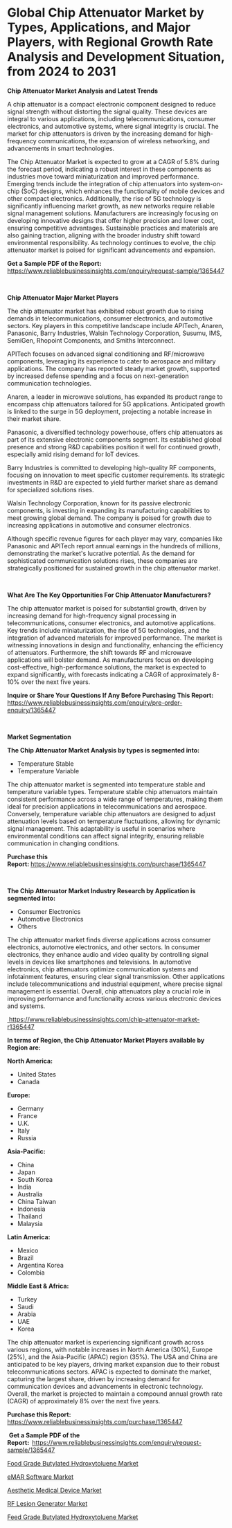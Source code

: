 <p><h1>Global Chip Attenuator Market by Types, Applications, and Major Players, with Regional Growth Rate Analysis and Development Situation, from 2024 to 2031</h1></p><p><strong>Chip Attenuator Market Analysis and Latest Trends</strong></p>
<p><p>A chip attenuator is a compact electronic component designed to reduce signal strength without distorting the signal quality. These devices are integral to various applications, including telecommunications, consumer electronics, and automotive systems, where signal integrity is crucial. The market for chip attenuators is driven by the increasing demand for high-frequency communications, the expansion of wireless networking, and advancements in smart technologies.</p><p>The Chip Attenuator Market is expected to grow at a CAGR of 5.8% during the forecast period, indicating a robust interest in these components as industries move toward miniaturization and improved performance. Emerging trends include the integration of chip attenuators into system-on-chip (SoC) designs, which enhances the functionality of mobile devices and other compact electronics. Additionally, the rise of 5G technology is significantly influencing market growth, as new networks require reliable signal management solutions. Manufacturers are increasingly focusing on developing innovative designs that offer higher precision and lower cost, ensuring competitive advantages. Sustainable practices and materials are also gaining traction, aligning with the broader industry shift toward environmental responsibility. As technology continues to evolve, the chip attenuator market is poised for significant advancements and expansion.</p></p>
<p><strong>Get a Sample PDF of the Report:&nbsp;</strong> <a href="https://www.reliablebusinessinsights.com/enquiry/request-sample/1365447?utm_campaign=60&utm_medium=2&utm_source=Github&utm_content=ia&utm_term=06122024&utm_id=chip-attenuator">https://www.reliablebusinessinsights.com/enquiry/request-sample/1365447</a></p>
<p>&nbsp;</p>
<p><strong>Chip Attenuator Major Market Players</strong></p>
<p><p>The chip attenuator market has exhibited robust growth due to rising demands in telecommunications, consumer electronics, and automotive sectors. Key players in this competitive landscape include APITech, Anaren, Panasonic, Barry Industries, Walsin Technology Corporation, Susumu, IMS, SemiGen, Rhopoint Components, and Smiths Interconnect.</p><p>APITech focuses on advanced signal conditioning and RF/microwave components, leveraging its experience to cater to aerospace and military applications. The company has reported steady market growth, supported by increased defense spending and a focus on next-generation communication technologies.</p><p>Anaren, a leader in microwave solutions, has expanded its product range to encompass chip attenuators tailored for 5G applications. Anticipated growth is linked to the surge in 5G deployment, projecting a notable increase in their market share.</p><p>Panasonic, a diversified technology powerhouse, offers chip attenuators as part of its extensive electronic components segment. Its established global presence and strong R&D capabilities position it well for continued growth, especially amid rising demand for IoT devices.</p><p>Barry Industries is committed to developing high-quality RF components, focusing on innovation to meet specific customer requirements. Its strategic investments in R&D are expected to yield further market share as demand for specialized solutions rises.</p><p>Walsin Technology Corporation, known for its passive electronic components, is investing in expanding its manufacturing capabilities to meet growing global demand. The company is poised for growth due to increasing applications in automotive and consumer electronics.</p><p>Although specific revenue figures for each player may vary, companies like Panasonic and APITech report annual earnings in the hundreds of millions, demonstrating the market's lucrative potential. As the demand for sophisticated communication solutions rises, these companies are strategically positioned for sustained growth in the chip attenuator market.</p></p>
<p>&nbsp;</p>
<p><strong>What Are The Key Opportunities For Chip Attenuator Manufacturers?</strong></p>
<p><p>The chip attenuator market is poised for substantial growth, driven by increasing demand for high-frequency signal processing in telecommunications, consumer electronics, and automotive applications. Key trends include miniaturization, the rise of 5G technologies, and the integration of advanced materials for improved performance. The market is witnessing innovations in design and functionality, enhancing the efficiency of attenuators. Furthermore, the shift towards RF and microwave applications will bolster demand. As manufacturers focus on developing cost-effective, high-performance solutions, the market is expected to expand significantly, with forecasts indicating a CAGR of approximately 8-10% over the next five years.</p></p>
<p><strong>Inquire or Share Your Questions If Any Before Purchasing This Report:</strong> <a href="https://www.reliablebusinessinsights.com/enquiry/pre-order-enquiry/1365447?utm_campaign=60&utm_medium=2&utm_source=Github&utm_content=ia&utm_term=06122024&utm_id=chip-attenuator">https://www.reliablebusinessinsights.com/enquiry/pre-order-enquiry/1365447</a></p>
<p>&nbsp;</p>
<p><strong>Market Segmentation</strong></p>
<p><strong>The Chip Attenuator Market Analysis by types is segmented into:</strong></p>
<p><ul><li>Temperature Stable</li><li>Temperature Variable</li></ul></p>
<p><p>The chip attenuator market is segmented into temperature stable and temperature variable types. Temperature stable chip attenuators maintain consistent performance across a wide range of temperatures, making them ideal for precision applications in telecommunications and aerospace. Conversely, temperature variable chip attenuators are designed to adjust attenuation levels based on temperature fluctuations, allowing for dynamic signal management. This adaptability is useful in scenarios where environmental conditions can affect signal integrity, ensuring reliable communication in changing conditions.</p></p>
<p><strong>Purchase this Report:&nbsp;</strong><a href="https://www.reliablebusinessinsights.com/purchase/1365447?utm_campaign=60&utm_medium=2&utm_source=Github&utm_content=ia&utm_term=06122024&utm_id=chip-attenuator">https://www.reliablebusinessinsights.com/purchase/1365447</a></p>
<p>&nbsp;</p>
<p><strong>The Chip Attenuator Market Industry Research by Application is segmented into:</strong></p>
<p><ul><li>Consumer Electronics</li><li>Automotive Electronics</li><li>Others</li></ul></p>
<p><p>The chip attenuator market finds diverse applications across consumer electronics, automotive electronics, and other sectors. In consumer electronics, they enhance audio and video quality by controlling signal levels in devices like smartphones and televisions. In automotive electronics, chip attenuators optimize communication systems and infotainment features, ensuring clear signal transmission. Other applications include telecommunications and industrial equipment, where precise signal management is essential. Overall, chip attenuators play a crucial role in improving performance and functionality across various electronic devices and systems.</p></p>
<p><a href="https://www.reliablebusinessinsights.com/chip-attenuator-market-r1365447?utm_campaign=60&utm_medium=2&utm_source=Github&utm_content=ia&utm_term=06122024&utm_id=chip-attenuator">&nbsp;https://www.reliablebusinessinsights.com/chip-attenuator-market-r1365447</a></p>
<p><strong>In terms of Region, the Chip Attenuator Market Players available by Region are:</strong></p>
<p>
    <p> <strong> North America: </strong>
        <ul>
            <li>United States</li>
            <li>Canada</li>
        </ul>
        </p> 
    <p> <strong> Europe: </strong>
        <ul>
            <li>Germany</li>
            <li>France</li>
            <li>U.K.</li>
            <li>Italy</li>
            <li>Russia</li>
        </ul>
        </p> 
    <p> <strong> Asia-Pacific: </strong>
        <ul>
            <li>China</li>
            <li>Japan</li>
            <li>South Korea</li>
            <li>India</li>
            <li>Australia</li>
            <li>China Taiwan</li>
            <li>Indonesia</li>
            <li>Thailand</li>
            <li>Malaysia</li>
        </ul>
        </p> 
    <p> <strong> Latin America: </strong>
        <ul>
            <li>Mexico</li>
            <li>Brazil</li>
            <li>Argentina Korea</li>
            <li>Colombia</li>
        </ul>
        </p> 
    <p> <strong> Middle East & Africa: </strong>
        <ul>
            <li>Turkey</li>
            <li>Saudi</li>
            <li>Arabia</li>
            <li>UAE</li>
            <li>Korea</li>
        </ul>
    </p>
    </p>
<p><p>The chip attenuator market is experiencing significant growth across various regions, with notable increases in North America (30%), Europe (25%), and the Asia-Pacific (APAC) region (35%). The USA and China are anticipated to be key players, driving market expansion due to their robust telecommunications sectors. APAC is expected to dominate the market, capturing the largest share, driven by increasing demand for communication devices and advancements in electronic technology. Overall, the market is projected to maintain a compound annual growth rate (CAGR) of approximately 8% over the next five years.</p></p>
<p><strong>Purchase this Report: </strong><a href="https://www.reliablebusinessinsights.com/purchase/1365447?utm_campaign=60&utm_medium=2&utm_source=Github&utm_content=ia&utm_term=06122024&utm_id=chip-attenuator">https://www.reliablebusinessinsights.com/purchase/1365447</a></p>
<p>&nbsp;<strong>Get a Sample PDF of the Report:&nbsp;&nbsp;</strong><a href="https://www.reliablebusinessinsights.com/enquiry/request-sample/1365447?utm_campaign=60&utm_medium=2&utm_source=Github&utm_content=ia&utm_term=06122024&utm_id=chip-attenuator">https://www.reliablebusinessinsights.com/enquiry/request-sample/1365447</a></p>
<p><strong></strong></p>
<p><p><a href="https://github.com/NargisHussain432/Market-Research-Report-List-1/blob/main/food-grade-butylated-hydroxytoluene-market.md?utm_campaign=60&utm_medium=2&utm_source=Github&utm_content=ia&utm_term=06122024&utm_id=chip-attenuator">Food Grade Butylated Hydroxytoluene Market</a></p><p><a href="https://issuu.com/reportprime-2/docs/emar-software-market-size-2030.pptx?utm_campaign=60&utm_medium=2&utm_source=Github&utm_content=ia&utm_term=06122024&utm_id=chip-attenuator">eMAR Software Market</a></p><p><a href="https://www.linkedin.com/pulse/aesthetic-medical-device-market-investigation-industry-evolution-qzqlc?utm_campaign=60&utm_medium=2&utm_source=Github&utm_content=ia&utm_term=06122024&utm_id=chip-attenuator">Aesthetic Medical Device Market</a></p><p><a href="https://www.linkedin.com/pulse/compreh-proposis-fbaif?utm_campaign=60&utm_medium=2&utm_source=Github&utm_content=ia&utm_term=06122024&utm_id=chip-attenuator">RF Lesion Generator Market</a></p><p><a href="https://github.com/FahadAhmed223/Market-Research-Report-List-1/blob/main/feed-grade-butylated-hydroxytoluene-market.md?utm_campaign=60&utm_medium=2&utm_source=Github&utm_content=ia&utm_term=06122024&utm_id=chip-attenuator">Feed Grade Butylated Hydroxytoluene Market</a></p></p>